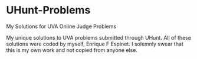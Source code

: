 # UHunt-Problems
My Solutions for UVA Online Judge Problems

My unique solutions to UVA problems submitted through UHunt.
All of these solutions were coded by myself, Enrique F Espinet.
I solemnly swear that this is my own work and not copied from anyone else.
